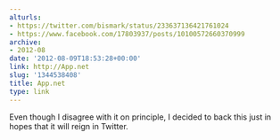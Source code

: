 ```yaml
---
alturls:
- https://twitter.com/bismark/status/233637136421761024
- https://www.facebook.com/17803937/posts/10100572660370999
archive:
- 2012-08
date: '2012-08-09T18:53:28+00:00'
link: http://App.net
slug: '1344538408'
title: App.net
type: link
---
```


Even though I disagree with it on principle, I decided to back this just
in hopes that it will reign in Twitter.

